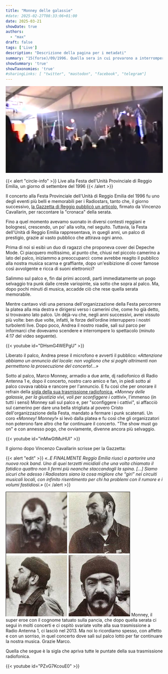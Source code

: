 ```yaml
---
title: "Monney delle galassie"
#date: 2025-02-27T08:33:06+01:00
date: 2025-03-21
showDate: true
authors:
  - "max"
draft: false
tags: ['Live']
description: "Descrizione della pagina per i metadati"
summary: "15(forse)/09/1996. Quella sera in cui provarono a interrompere il concerto ma i nostri fans non lo permisero."
showSummary: 'true'
showTaxonomies: 'true'
#sharingLinks: [ "twitter", "mastodon", "facebook", "telegram"]
---
```

![Schermata del concerto](featured.png)

{{< alert "circle-info" >}}
Live alla Festa dell'Unità Provinciale di Reggio Emilia, un giorno di settembre del 1996
{{< /alert >}}

Il concerto alla Festa Provinciale dell'Unità di Reggio Emilia del 1996 fu uno degli eventi più belli e memorabili per i Radiostars, tanto che, il giorno successivo, [la Gazzetta di Reggio pubblicò un articolo](/press/19960900-festa-unita/), firmato da Vincenzo Cavallarin, per raccontare la "cronaca" della serata.

Fino a quel momento avevamo suonato in diversi contesti reggiani e bolognesi, crescendo, un po' alla volta, nel seguito. Tuttavia, la Festa dell'Unità di Reggio Emilia rappresentava, in quegli anni, un palco di prestigio, grazie al vasto pubblico che attirava ogni anno.

Prima di noi si esibì un duo di ragazzi che proponeva cover dei Depeche Mode. Ci piacquero moltissimo, al punto che, chiusi nel piccolo camerino a lato del palco, iniziammo a preoccuparci: come avrebbe reagito il pubblico alla nostra musica scarna e graffiante, dopo un'esibizione di cover famose così avvolgente e ricca di suoni elettronici?

Salimmo sul palco e, fin dai primi accordi, partì immediatamente un pogo selvaggio tra punk dalle creste variopinte, sia sotto che sopra al palco. Ma, dopo pochi minuti di musica, accadde ciò che rese quella serata memorabile.

Mentre cantavo vidi una persona dell'organizzazione della Festa percorrere la platea alla mia destra e dirigersi verso i camerini che, come ho già detto, si trovavano lato palco. Un déjà-vu che, negli anni successivi, avrei vissuto più volte: ben due volte, infatti, le forze dell’ordine interruppero i nostri turbolenti live. Dopo poco, Andrea il nostro roadie, salì sul parco per informarci che dovevamo scendere e interrompere lo spettacolo (minuto 4:17 del video seguente).

{{< youtube id="DHsmG4WEPgU" >}}

Liberato il palco, Andrea prese il microfono e avvertì il pubblico: *«Attenzione abbiamo un annuncio del locale: non vogliono che si poghi altrimenti non permettono la prosecuzione del concerto!...»*

Sotto al palco, Marco Monney, armadio a due ante, dj radiofonico di Radio Antenna 1 e, dopo il concerto, nostro caro amico e fan, in piedi sotto al palco covava rabbia e rancore per l'annuncio. E fu così che per onorare il refrain della [sigla della sua trasmissione radiofonica](https://www.youtube.com/watch?v=PZvG7KcouE0), *«Monney delle galassie, per la giustizia vivi, voli per sconfiggere i cattivi»*, l'immenso (in tutti i sensi) Monney salì sul palco e, per "sconfiggere i cattivi", si affacciò sul camerino per dare una bella strigliata al povero Cristo dell'organizzazione della Festa, mandato a fermare i punk scatenati. Un coro *«Monney! Monney!»* si levò dalla platea e fu così che gli organizzatori non poterono fare altro che far continuare il concerto. "The show must go on" e con annesso pogo, che ovviamente, divenne ancora più selvaggio.

{{< youtube id="inMwGtMuHUI" >}}

Il giorno dopo Vincenzo Cavallarin scrisse per la Gazzetta:

{{< alert "edit" >}}
*«..E FINALMENTE Reggio Emilia riuscì a partorire una nuova rock band. Uno di quei terzetti micidiali che una volta chiamato il fatidico quattro non li fermi più neanche staccandogli la spina. [...] Siamo sicuri che adesso i Radiostars siano la cosa migliore che “giri” nei circuiti musicali locali, con infinito risentimento per chi ha problemi con il rumore e i volumi fastidiosi.»*
{{< /alert >}}


![Marco Monney](monney.png)
Monney, il super eroe con il cognome tatuato sulla pancia, che dopo quella serata ci seguì in molti concerti e ci ospitò svariate volte alla sua trasmissione a Radio Antenna 1, ci lasciò nel 2013. Ma noi lo ricordiamo spesso, con affetto e con un sorriso, in quel concerto dove salì sul palco lottò per far continuare la nostra musica. Grazie Marco.

Quella che segue è la sigla che apriva tutte le puntate della sua trasmissione radiofonica.

{{< youtube id="PZvG7KcouE0" >}}

